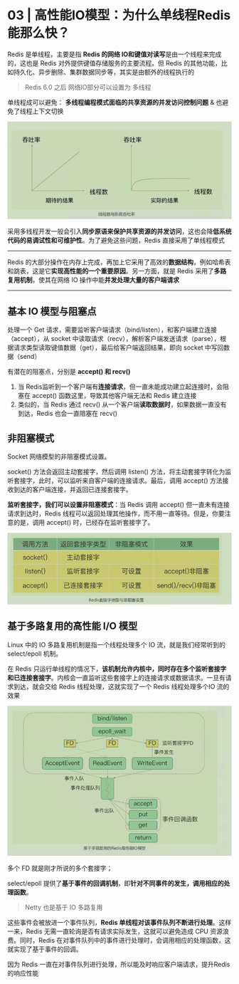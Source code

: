 # **03 |** 高性能IO模型：为什么单线程Redis能那么快？

Redis 是单线程，主要是指 **Redis 的网络 IO和键值对读写**是由一个线程来完成的，这也是 Redis 对外提供键值存储服务的主要流程。但 Redis 的其他功能，比如持久化、异步删除、集群数据同步等，其实是由额外的线程执行的

> Redis 6.0 之后 网络IO部分可以设置为 多线程



单线程成可以避免： **多线程编程模式面临的共享资源的并发访问控制问题**  & 也避免了线程上下文切换

![image-20231018105530527](./03_高性能IO模型：为什么单线程Redis能那么快？.assets/image-20231018105530527.png)

采用多线程开发一般会引入**同步原语来保护共享资源的并发访问**，这也会降**低系统代码的易调试性和可维护性**。为了避免这些问题，Redis 直接采用了单线程模式

---

Redis 的大部分操作在内存上完成，再加上它采用了高效的**数据结构**，例如哈希表和跳表，这是它**实现高性能的一个重要原因**。另一方面，就是 Redis 采用了**多路复用机制**，使其在网络 IO 操作中能**并发处理大量的客户端请求**

---

## **基本** **IO** **模型与阻塞点**

处理一个 Get 请求，需要监听客户端请求（bind/listen），和客户端建立连接（accept），从 socket 中读取请求（recv），解析客户端发送请求（parse），根据请求类型读取键值数据（get），最后给客户端返回结果，即向 socket 中写回数据（send）

有潜在的阻塞点，分别是 **accept() 和 recv()**

1. 当 Redis监听到一个客户端有**连接请求**，但一直未能成功建立起连接时，会阻塞在 accept() 函数这里，导致其他客户端无法和 Redis 建立连接
2. 类似的，当 Redis 通过 recv() 从一个客户端**读取数据时**，如果数据一直没有到达，Redis 也会一直阻塞在 recv()

## **非阻塞模式**

Socket 网络模型的非阻塞模式设置。

socket() 方法会返回主动套接字，然后调用 listen() 方法，将主动套接字转化为监听套接字，此时，可以监听来自客户端的连接请求。最后，调用 accept() 方法接收到达的客户端连接，并返回已连接套接字。

**监听套接字，我们可以设置非阻塞模式**：当 Redis 调用 accept() 但一直未有连接请求到达时，Redis 线程可以返回处理其他操作，而不用一直等待。但是，你要注意的是，调用 accept() 时，已经存在监听套接字了。

![image-20231018110404196](./03_高性能IO模型：为什么单线程Redis能那么快？.assets/image-20231018110404196.png)

## **基于多路复用的高性能** **I/O** 模型

Linux 中的 IO 多路复用机制是指一个线程处理多个 IO 流，就是我们经常听到的select/epoll 机制。

在 Redis 只运行单线程的情况下，**该机制允许内核中，同时存在多个监听套接字和已连接套接字**。内核会一直监听这些套接字上的连接请求或数据请求。一旦有请求到达，就会交给 Redis 线程处理，这就实现了一个 Redis 线程处理多个IO 流的效果

![image-20231018110649377](./03_高性能IO模型：为什么单线程Redis能那么快？.assets/image-20231018110649377.png)

多个 FD 就是刚才所说的多个套接字；

select/epoll 提供了**基于事件的回调机制**，即**针对不同事件的发生，调用相应的处理函数**。

> Netty 也是基于 IO 多路复用

这些事件会被放进一个事件队列，**Redis 单线程对该事件队列不断进行处理**。这样一来，Redis 无需一直轮询是否有请求实际发生，这就可以避免造成 CPU 资源浪费。同时，Redis 在对事件队列中的事件进行处理时，会调用相应的处理函数，这就实现了基于事件的回调。

因为 Redis 一直在对事件队列进行处理，所以能及时响应客户端请求，提升Redis 的响应性能







